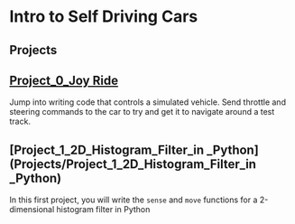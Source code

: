# Intro to Self Driving Cars

## Projects 

## [Project_0_Joy Ride](https://github.com/sandeshthapa/Intro-to-Self-Driving-Cars/tree/master/Project_0_Joy_Ride)
Jump into writing code that controls a simulated vehicle. Send throttle and steering commands to the
car to try and get it to navigate around a test track.

## [Project_1_2D_Histogram_Filter_in _Python](Projects/Project_1_2D_Histogram_Filter_in _Python)
In this first project, you will write the `sense` and `move` functions for a 2-dimensional histogram filter in
Python
